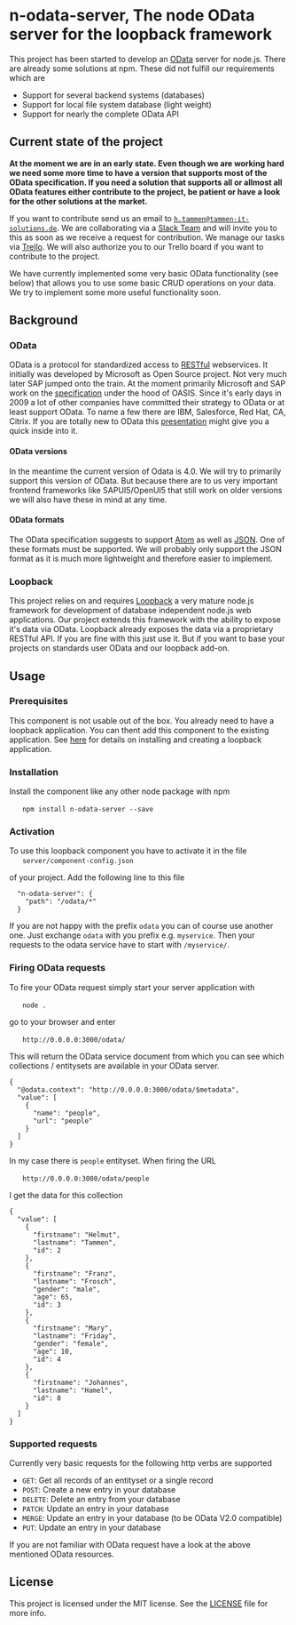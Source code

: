 # n-odata-server, The node OData server for the loopback framework

This project has been started to develop an [OData](http://www.odata.org/) server for node.js.
There are already some solutions at npm. These did not fulfill our requirements which are

* Support for several backend systems (databases)
* Support for local file system database (light weight)
* Support for nearly the complete OData API

## Current state of the project
__At the moment we are in an early state. Even though we are working hard we need some more time to have a version that
supports most of the OData specification.
If you need a solution that supports all or allmost all OData features either contribute to the project,
be patient or have a look for the other solutions at the market.__

If you want to contribute send us an email to [`h.tammen@tammen-it-solutions.de`](mailto:h.tammen@tammen-it-solutions.de).
We are collaborating via a [Slack Team](https://slack.com/) and will invite you to this as soon as we receive a request for contribution.
We manage our tasks via [Trello](https://trello.com). We will also authorize you to our Trello board if you want to contribute to the project.

We have currently implemented some very basic OData functionality (see below) that allows you to use some basic CRUD operations on your data. We try to implement some more useful functionality soon.

## Background

### OData
OData is a protocol for standardized access to [RESTful](https://en.wikipedia.org/wiki/Representational_state_transfer) webservices. It initially
was developed by Microsoft as Open Source project. Not very much later SAP jumped onto the train. At the moment primarily Microsoft and SAP work on the [specification](https://www.oasis-open.org/committees/tc_home.php?wg_abbrev=odata) under the hood of OASIS.
Since it's early days in 2009 a lot of other companies have committed their strategy to OData or at least support OData.
To name a few there are IBM, Salesforce, Red Hat, CA, Citrix.
If you are totally new to OData this [presentation](http://de.slideshare.net/metadaddy/odata-a-standard-api-for-data-access)
might give you a quick inside into it.

#### OData versions
In the meantime the current version of Odata is 4.0. We will try to primarily support this version of OData. But
because there are to us very important frontend frameworks like SAPUI5/OpenUI5 that still work on older versions we
will also have these in mind at any time.

#### OData formats
The OData specification suggests to support [Atom](http://docs.oasis-open.org/odata/odata-atom-format/v4.0/odata-atom-format-v4.0.html)
as well as [JSON](http://docs.oasis-open.org/odata/odata-json-format/v4.0/odata-json-format-v4.0.html).
One of these formats must be supported. We will probably only support the JSON format as it is much more lightweight and
therefore easier to implement.

### Loopback
This project relies on and requires [Loopback](http://loopback.io/) a very mature node.js framework for
development of database independent node.js web applications. Our project extends this framework
with the ability to expose it's data via OData. Loopback already exposes the data via a proprietary RESTful API. If you are fine with this just use it. But if you want to base your projects on standards user OData and our loopback add-on.

## Usage
### Prerequisites
This component is not usable out of the box. You already need to have a loopback application. You can thent add this
component to the existing application. See [here](http://loopback.io/getting-started/) for details on installing and
creating a loopback application.

### Installation
Install the component like any other node package with npm

&nbsp;&nbsp;&nbsp;&nbsp;&nbsp;&nbsp;`npm install n-odata-server --save`

### Activation
To use this loopback component you have to activate it in the file
&nbsp;&nbsp;&nbsp;&nbsp;&nbsp;&nbsp;`server/component-config.json`

of your project. Add the following line to this file

```
  "n-odata-server": {
    "path": "/odata/*"
  }
```
If you are not happy with the prefix `odata` you can of course use another one. Just exchange `odata` with you prefix
e.g. `myservice`. Then your requests to the odata service have to start with `/myservice/`.

### Firing OData requests
To fire your OData request simply start your server application with

&nbsp;&nbsp;&nbsp;&nbsp;&nbsp;&nbsp;`node .`

go to your browser and enter

&nbsp;&nbsp;&nbsp;&nbsp;&nbsp;&nbsp;`http://0.0.0.0:3000/odata/`

This will return the OData service document from which you can see which collections / entitysets are available in
your OData server.

```
{
  "@odata.context": "http://0.0.0.0:3000/odata/$metadata",
  "value": [
    {
      "name": "people",
      "url": "people"
    }
  ]
}
```
In my case there is `people` entityset. When firing the URL

&nbsp;&nbsp;&nbsp;&nbsp;&nbsp;&nbsp;`http://0.0.0.0:3000/odata/people`

I get the data for this collection

```
{
  "value": [
    {
      "firstname": "Helmut",
      "lastname": "Tammen",
      "id": 2
    },
    {
      "firstname": "Franz",
      "lastname": "Frosch",
      "gender": "male",
      "age": 65,
      "id": 3
    },
    {
      "firstname": "Mary",
      "lastname": "Friday",
      "gender": "female",
      "age": 10,
      "id": 4
    },
    {
      "firstname": "Johannes",
      "lastname": "Hamel",
      "id": 8
    }
  ]
}
```

### Supported requests
Currently very basic requests for the following http verbs are supported

* `GET`: Get all records of an entityset or a single record
* `POST`: Create a new entry in your database
* `DELETE`: Delete an entry from your database
* `PATCH`: Update an entry in your database
* `MERGE`: Update an entry in your database (to be OData V2.0 compatible)
* `PUT`: Update an entry in your database

If you are not familiar with OData request have a look at the above mentioned OData resources.


## License
This project is licensed under the MIT license. See the [LICENSE](LICENSE) file for more info.
